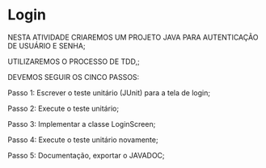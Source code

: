 # Login
NESTA ATIVIDADE CRIAREMOS UM PROJETO JAVA PARA AUTENTICAÇÃO DE USUÁRIO E SENHA;

UTILIZAREMOS O PROCESSO DE TDD,;

DEVEMOS SEGUIR OS CINCO PASSOS:

Passo 1: Escrever o teste unitário (JUnit) para a tela de login;

Passo 2: Execute o teste unitário;

Passo 3: Implementar a classe LoginScreen;

Passo 4: Execute o teste unitário novamente;

Passo 5: Documentação, exportar o JAVADOC;
